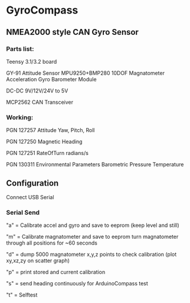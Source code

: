 # GyroCompass
## NMEA2000 style CAN Gyro Sensor

### Parts list:

Teensy 3.1/3.2 board

GY-91 Attitude Sensor MPU9250+BMP280 10DOF Magnatometer Acceleration Gyro Barometer Module

DC-DC 9V/12V/24V to 5V

MCP2562 CAN Transceiver

### Working:
PGN 127257  Attitude 
	Yaw, Pitch, Roll

PGN 127250 Magnetic Heading

PGN 127251	RateOfTurn
	radians/s

PGN 130311 Environmental Parameters 
	Barometric Pressure
	Temperature

## Configuration
Connect USB Serial

### Serial Send
"a" = Calibrate accel and gyro and save to eeprom (keep level and still)

"m" = Calibrate magnatometer and save to eeprom
	turn magnatometer through all positions for ~60 seconds

"d" = dump 5000 magnatometer x,y,z points to check calibration (plot xy,xz,zy on scatter graph)

"p" = print stored and current calibration

"s" = send heading continuously for ArduinoCompass test

"t" = Selftest


